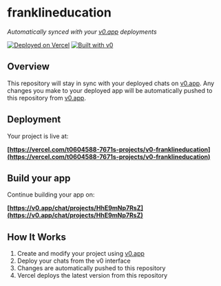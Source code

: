 # franklineducation

*Automatically synced with your [v0.app](https://v0.app) deployments*

[![Deployed on Vercel](https://img.shields.io/badge/Deployed%20on-Vercel-black?style=for-the-badge&logo=vercel)](https://vercel.com/t0604588-7671s-projects/v0-franklineducation)
[![Built with v0](https://img.shields.io/badge/Built%20with-v0.app-black?style=for-the-badge)](https://v0.app/chat/projects/HhE9mNp7RsZ)

## Overview

This repository will stay in sync with your deployed chats on [v0.app](https://v0.app).
Any changes you make to your deployed app will be automatically pushed to this repository from [v0.app](https://v0.app).

## Deployment

Your project is live at:

**[https://vercel.com/t0604588-7671s-projects/v0-franklineducation](https://vercel.com/t0604588-7671s-projects/v0-franklineducation)**

## Build your app

Continue building your app on:

**[https://v0.app/chat/projects/HhE9mNp7RsZ](https://v0.app/chat/projects/HhE9mNp7RsZ)**

## How It Works

1. Create and modify your project using [v0.app](https://v0.app)
2. Deploy your chats from the v0 interface
3. Changes are automatically pushed to this repository
4. Vercel deploys the latest version from this repository
